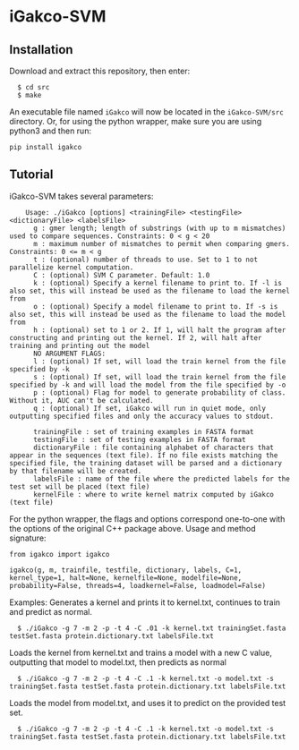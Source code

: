 # iGakco-SVM
## Installation
Download and extract this repository, then enter:
```
  $ cd src
  $ make
```
An executable file named `iGakco` will now be located in the `iGakco-SVM/src` directory.
Or, for using the python wrapper, make sure you are using python3 and then run:
```
pip install igakco
```

## Tutorial
iGakco-SVM takes several parameters:
        
        Usage: ./iGakco [options] <trainingFile> <testingFile> <dictionaryFile> <labelsFile>
          g : gmer length; length of substrings (with up to m mismatches) used to compare sequences. Constraints: 0 < g < 20
          m : maximum number of mismatches to permit when comparing gmers. Constraints: 0 <= m < g
          t : (optional) number of threads to use. Set to 1 to not parallelize kernel computation. 
          C : (optional) SVM C parameter. Default: 1.0
          k : (optional) Specify a kernel filename to print to. If -l is also set, this will instead be used as the filename to load the kernel from
          o : (optional) Specify a model filename to print to. If -s is also set, this will instead be used as the filename to load the model from
          h : (optional) set to 1 or 2. If 1, will halt the program after constructing and printing out the kernel. If 2, will halt after training and printing out the model
          NO ARGUMENT FLAGS:
          l : (optional) If set, will load the train kernel from the file specified by -k
          s : (optional) If set, will load the train kernel from the file specified by -k and will load the model from the file specified by -o
          p : (optional) Flag for model to generate probability of class. Without it, AUC can't be calculated.
          q : (optional) If set, iGakco will run in quiet mode, only outputting specified files and only the accuracy values to stdout. 

          trainingFile : set of training examples in FASTA format
          testingFile : set of testing examples in FASTA format
          dictionaryFile : file containing alphabet of characters that appear in the sequences (text file). If no file exists matching the specified file, the training dataset will be parsed and a dictionary by that filename will be created.
          labelsFile : name of the file where the predicted labels for the test set will be placed (text file)
          kernelFile : where to write kernel matrix computed by iGakco (text file)

For the python wrapper, the flags and options correspond one-to-one with the options of the original C++ package above. 
Usage and method signature:
```
from igakco import igakco

igakco(g, m, trainfile, testfile, dictionary, labels, C=1, kernel_type=1, halt=None, kernelfile=None, modelfile=None, probability=False, threads=4, loadkernel=False, loadmodel=False)
```
Examples:
Generates a kernel and prints it to kernel.txt, continues to train and predict as normal.
```
  $ ./iGakco -g 7 -m 2 -p -t 4 -C .01 -k kernel.txt trainingSet.fasta testSet.fasta protein.dictionary.txt labelsFile.txt
```
Loads the kernel from kernel.txt and trains a model with a new C value, outputting that model to model.txt, then predicts as normal
```
  $ ./iGakco -g 7 -m 2 -p -t 4 -C .1 -k kernel.txt -o model.txt -s trainingSet.fasta testSet.fasta protein.dictionary.txt labelsFile.txt
```
Loads the model from model.txt, and uses it to predict on the provided test set.
```
  $ ./iGakco -g 7 -m 2 -p -t 4 -C .1 -k kernel.txt -o model.txt -s trainingSet.fasta testSet.fasta protein.dictionary.txt labelsFile.txt
```

